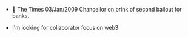 - 👋 The Times 03/Jan/2009 Chancellor on brink of second bailout for banks.

- I'm looking for collaborator focus on web3


<!---
James1847/James1847 is a ✨ special ✨ repository because its `README.md` (this file) appears on your GitHub profile.
You can click the Preview link to take a look at your changes.
--->
